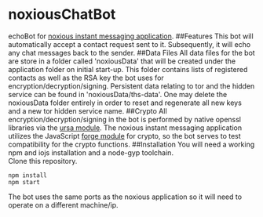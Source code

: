 # noxiousChatBot
echoBot for [noxious instant messaging application](https://github.com/mattcollier/noxious).
##Features
This bot will automatically accept a contact request sent to it.  Subsequently,
it will echo any chat messages back to the sender.
##Data Files
All data files for the bot are store in a folder called 'noxiousData' that will
be created under the application folder on initial start-up.  This folder
contains lists of registered contacts as well as the RSA key the bot uses for
encryption/decryption/signing.  Persistent data relating to tor and the hidden
service can be found in 'noxiousData/ths-data'.  One may delete the noxiousData
folder entirely in order to reset and regenerate all new keys and a new tor
hidden service name.
##Crypto
All encryption/decryption/signing in the bot is performed by native openssl
libraries via the [ursa module](https://github.com/quartzjer/ursa).  The
noxious instant messaging application utilizes the JavaScript
[forge module](https://github.com/digitalbazaar/forge) for crypto, so the bot
serves to test compatibility for the crypto functions.
##Installation
You will need a working npm and iojs installation and a node-gyp toolchain.  
Clone this repository.
```
npm install
npm start
```
The bot uses the same ports as the noxious application so it will need to operate
on a different machine/ip.
